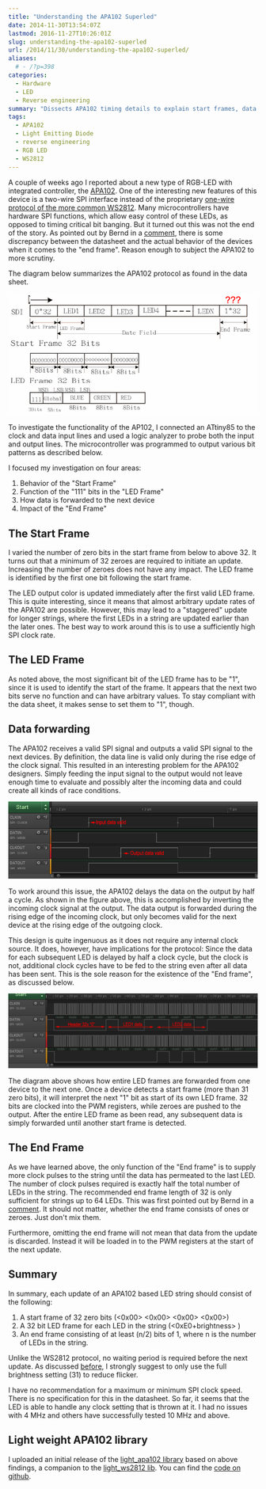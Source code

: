 ```yaml
---
title: "Understanding the APA102 Superled"
date: 2014-11-30T13:54:07Z
lastmod: 2016-11-27T10:26:01Z
slug: understanding-the-apa102-superled
url: /2014/11/30/understanding-the-apa102-superled/
aliases:
  # - /?p=398
categories:
  - Hardware
  - LED
  - Reverse engineering
summary: "Dissects APA102 timing details to explain start frames, data forwarding, and reliable end-frame clocking."
tags:
  - APA102
  - Light Emitting Diode
  - reverse engineering
  - RGB LED
  - WS2812
---
```


A couple of weeks ago I reported about a new type of RGB-LED with integrated controller, the [APA102](/2014/08/27/apa102/). One of the interesting new features of this device is a two-wire SPI interface instead of the proprietary [one-wire protocol of the more common WS2812](/2014/01/14/light_ws2812-library-v2-0-part-i-understanding-the-ws2812/). Many microcontrollers have hardware SPI functions, which allow easy control of these LEDs, as opposed to timing critical bit banging. But it turned out this was not the end of the story. As pointed out by Bernd in a [comment](/2014/08/27/apa102/comment-page-1/#comment-345), there is some discrepancy between the datasheet and the actual behavior of the devices when it comes to the "end frame". Reason enough to subject the APA102 to more scrutiny.

The diagram below summarizes the APA102 protocol as found in the data sheet.

![programming_incorrect](programming_incorrect.png)

To investigate the functionality of the AP102, I connected an ATtiny85 to the clock and data input lines and used a logic analyzer to probe both the input and output lines. The microcontroller was programmed to output various bit patterns as described below.

I focused my investigation on four areas:

1. Behavior of the "Start Frame"
2. Function of the "111" bits in the "LED Frame"
3. How data is forwarded to the next device
4. Impact of the "End Frame"

## The Start Frame

I varied the number of zero bits in the start frame from below to above 32. It turns out that a minimum of 32 zeroes are required to initiate an update. Increasing the number of zeroes does not have any impact. The LED frame is identified by the first one bit following the start frame.

The LED output color is updated immediately after the first valid LED frame. This is quite interesting, since it means that almost arbitrary update rates of the APA102 are possible. However, this may lead to a "staggered" update for longer strings, where the first LEDs in a string are updated earlier than the later ones. The best way to work around this is to use a sufficiently high SPI clock rate.

## The LED Frame

As noted above, the most significant bit of the LED frame has to be "1", since it is used to identify the start of the frame. It appears that the next two bits serve no function and can have arbitrary values. To stay compliant with the data sheet, it makes sense to set them to "1", though.

## Data forwarding

The APA102 receives a valid SPI signal and outputs a valid SPI signal to the next devices. By definition, the data line is valid only during the rise edge of the clock signal. This resulted in an interesting problem for the APA102 designers. Simply feeding the input signal to the output would not leave enough time to evaluate and possibly alter the incoming data and could create all kinds of race conditions.

![clkinout](clkinout.png)

To work around this issue, the APA102 delays the data on the output by half a cycle. As shown in the figure above, this is accomplished by inverting the incoming clock signal at the output. The data output is forwarded during the rising edge of the incoming clock, but only becomes valid for the next device at the rising edge of the outgoing clock.

This design is quite ingenuous as it does not require any internal clock source. It does, however, have implications for the protocol: Since the data for each subsequent LED is delayed by half a clock cycle, but the clock is not, additional clock cycles have to be fed to the string even after all data has been sent. This is the sole reason for the existence of the "End frame", as discussed below.

![dataforwarding2](dataforwarding2.png)

The diagram above shows how entire LED frames are forwarded from one device to the next one. Once a device detects a start frame (more than 31 zero bits), it will interpret the next "1" bit as start of its own LED frame. 32 bits are clocked into the PWM registers, while zeroes are pushed to the output. After the entire LED frame as been read, any subsequent data is simply forwarded until another start frame is detected.

## The End Frame

As we have learned above, the only function of the "End frame" is to supply more clock pulses to the string until the data has permeated to the last LED. The number of clock pulses required is exactly half the total number of LEDs in the string. The recommended end frame length of 32 is only sufficient for strings up to 64 LEDs. This was first pointed out by Bernd in a [comment](/2014/08/27/apa102/comment-page-1/#comment-345). It should not matter, whether the end frame consists of ones or zeroes. Just don't mix them.

Furthermore, omitting the end frame will not mean that data from the update is discarded. Instead it will be loaded in to the PWM registers at the start of the next update.

## Summary

In summary, each update of an APA102 based LED string should consist of the following:

1. A start frame of 32 zero bits (<0x00> <0x00> <0x00> <0x00>)
2. A 32 bit LED frame for each LED in the string (<0xE0+brightness> <blue> <green> <red>)
3. An end frame consisting of at least (n/2) bits of 1, where n is the number of LEDs in the string.

Unlike the WS2812 protocol, no waiting period is required before the next update. As discussed [before](/2014/08/27/apa102/), I strongly suggest to only use the full brightness setting (31) to reduce flicker.

I have no recommendation for a maximum or minimum SPI clock speed. There is no specification for this in the datasheet. So far, it seems that the LED is able to handle any clock setting that is thrown at it. I had no issues with 4 MHz and others have successfully tested 10 MHz and above.

## Light weight APA102 library

I uploaded an initial release of the [light_apa102 library](https://github.com/cpldcpu/light_ws2812/tree/master/light_apa102_AVR) based on above findings, a companion to the [light_ws2812 lib](/2014/01/19/light_ws2812-library-v2-0/). You can find the [code on github](https://github.com/cpldcpu/light_ws2812/tree/master/light_apa102_AVR).
